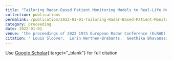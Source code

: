 ```yaml
---
title: "Tailoring Radar-Based Patient Monitoring Models to Real-Life Needs using Utility Maximization"
collection: publications
permalink: /publication/2022-01-01-Tailoring-Radar-Based-Patient-Monitoring-Models-to-Real-Life-Needs-using-Utility-Maximization
category: proceeding
date: 2022-01-01
venue: 'the proceedings of 2022 19th European Radar Conference (EuRAD)'
citation: ' Louis Sloover,  Lorin Werthen-Brabants,  Geethika Bhavanasi,  Tom Dhaene,  Ivo Couckuyt, &quot;Tailoring Radar-Based Patient Monitoring Models to Real-Life Needs using Utility Maximization.&quot; In the proceedings of 2022 19th European Radar Conference (EuRAD), 2022.'
---
```

Use [Google Scholar](https://scholar.google.com/scholar?q=Tailoring+Radar+Based+Patient+Monitoring+Models+to+Real+Life+Needs+using+Utility+Maximization){:target="_blank"} for full citation